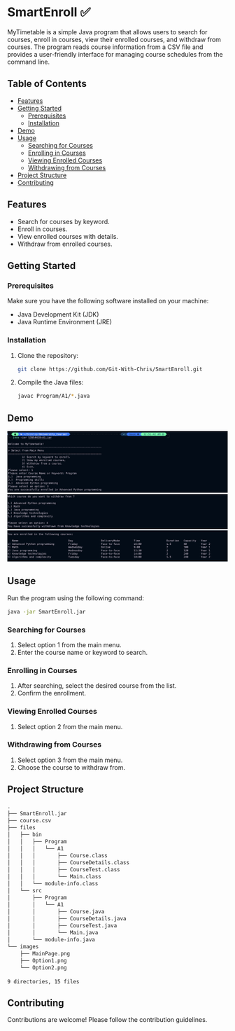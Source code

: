 # SmartEnroll ✅

MyTimetable is a simple Java program that allows users to search for courses, enroll in courses, view their enrolled courses, and withdraw from courses. The program reads course information from a CSV file and provides a user-friendly interface for managing course schedules from the command line.

## Table of Contents

- [Features](#features)
- [Getting Started](#getting-started)
  - [Prerequisites](#prerequisites)
  - [Installation](#installation)
- [Demo](#demo)
- [Usage](#usage)
  - [Searching for Courses](#searching-for-courses)
  - [Enrolling in Courses](#enrolling-in-courses)
  - [Viewing Enrolled Courses](#viewing-enrolled-courses)
  - [Withdrawing from Courses](#withdrawing-from-courses)
- [Project Structure](#project-structure)
- [Contributing](#contributing)

## Features

- Search for courses by keyword.
- Enroll in courses.
- View enrolled courses with details.
- Withdraw from enrolled courses.

## Getting Started

### Prerequisites

Make sure you have the following software installed on your machine:

- Java Development Kit (JDK)
- Java Runtime Environment (JRE)

### Installation

1. Clone the repository:

   ```bash
   git clone https://github.com/Git-With-Chris/SmartEnroll.git
   ```
2. Compile the Java files:

   ```bash
   javac Program/A1/*.java
   ```
   
## Demo

![Main Page](images/MainPage.png)
![Option 1](images/Option1.png)
![Option 2](images/Option2.png)

## Usage

Run the program using the following command:

```bash
java -jar SmartEnroll.jar
```

### Searching for Courses
1. Select option 1 from the main menu.
2. Enter the course name or keyword to search.

### Enrolling in Courses
1. After searching, select the desired course from the list.
2. Confirm the enrollment.

### Viewing Enrolled Courses
1. Select option 2 from the main menu.

### Withdrawing from Courses
1. Select option 3 from the main menu.
2. Choose the course to withdraw from.

## Project Structure

```plaintext
.
├── SmartEnroll.jar
├── course.csv
├── files
│   ├── bin
│   │   ├── Program
│   │   │   └── A1
│   │   │       ├── Course.class
│   │   │       ├── CourseDetails.class
│   │   │       ├── CourseTest.class
│   │   │       └── Main.class
│   │   └── module-info.class
│   └── src
│       ├── Program
│       │   └── A1
│       │       ├── Course.java
│       │       ├── CourseDetails.java
│       │       ├── CourseTest.java
│       │       └── Main.java
│       └── module-info.java
└── images
    ├── MainPage.png
    ├── Option1.png
    └── Option2.png

9 directories, 15 files

```

## Contributing
Contributions are welcome! Please follow the contribution guidelines.
